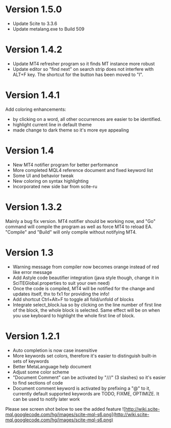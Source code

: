# Version 1.5.0 #
  * Update Scite to 3.3.6
  * Update metalang.exe to Build 509

# Version 1.4.2 #
  * Update MT4 refresher program so it finds MT instance more robust
  * Update editor so "find next" on search strip does not interfere with ALT+F key. The shortcut for the button has been moved to "I".

# Version 1.4.1 #
Add coloring enhancements:
  * by clicking on a word, all other occurrences are easier to be identified.
  * highlight current line in default theme
  * made change to dark theme so it's more eye appealing



# Version 1.4 #
  * New MT4 notifier program for better performance
  * More completed MQL4 reference document and fixed keyword list
  * Some UI and behavior tweak
  * New coloring on syntax highlighting
  * Incorporated new side bar from scite-ru



# Version 1.3.2 #
Mainly a bug fix version. MT4 notifier should be working now, and "Go" command will compile the program as well as force MT4 to reload EA. "Compile" and "Build" will only compile without notifying MT4.



# Version 1.3 #
  * Warning message from compiler now becomes orange instead of red like error message
  * Add Astyle code beautifier integration (java style though, change it in SciTEGlobal.properties to suit your own need)
  * Once the code is compiled, MT4 will be notified for the change and updates itself, thx to fx1 for providing the info!
  * Add shortcut Ctrl+Alt+F to toggle all fold/unfold of blocks
  * Integrate select\_block.lua so by clicking on the line number of first line of the block, the whole block is selected. Same effect will be on when you use keyboard to highlight the whole first line of block.



# Version 1.2.1 #

  * Auto completion is now case insensitive
  * More keywords set colors, therefore it's easier to distinguish built-in sets of keywords
  * Better MetaLanguage help document
  * Adjust some color scheme
  * "Document Comment" can be activated by "///" (3 slashes) so it's easier to find sections of code
  * Document comment keyword is activated by prefixing a "@" to it, currently default supported keywords are TODO, FIXME, OPTIMIZE. It can be used to notify later work

Please see screen shot below to see the added feature
![http://wiki.scite-mql.googlecode.com/hg/images/scite-mql-s6.png](http://wiki.scite-mql.googlecode.com/hg/images/scite-mql-s6.png)